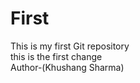 # First
This is my first Git repository
<br />
this is the first change 
<br />
Author-(Khushang Sharma)

